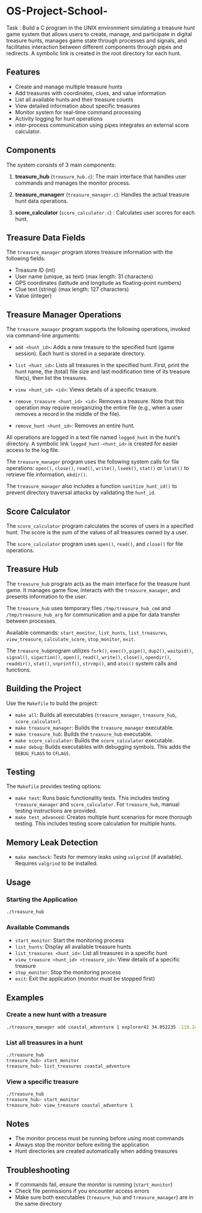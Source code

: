 # OS-Project-School-
Task : Build a C program in the UNIX environment simulating a treasure hunt game system that allows users to create, manage, and participate in digital treasure hunts, manages game state through processes and signals, and facilitates interaction between different components through pipes and redirects.
A symbolic link is created in the root directory for each hunt.



## Features

- Create and manage multiple treasure hunts
- Add treasures with coordinates, clues, and value information
- List all available hunts and their treasure counts
- View detailed information about specific treasures
- Monitor system for real-time command processing
- Activity logging for hunt operations
- inter-process communication using pipes integrates an external score calculator.

## Components

The system consists of 3 main components:

1. **treasure_hub** (`treasure_hub.c`): The main interface that handles user commands and manages the monitor process.
2. **treasure_managerr** (`treasure_manager.c`): Handles the actual treasure hunt data operations.

3. **score_calculator** (`score_calculator.c`) : Calculates user scores for each hunt.


## Treasure Data Fields

The `treasure_manager` program stores treasure information with the following fields:

* Treasure ID (int)
* User name (unique, as text) (max length: 31 characters)
* GPS coordinates (latitude and longitude as floating-point numbers)
* Clue text (string) (max length: 127 characters)
* Value (integer)


## Treasure Manager Operations

The `treasure_manager` program supports the following operations, invoked via command-line arguments:

* `add <hunt_id>`: Adds a new treasure to the specified hunt (game session). Each hunt is stored in a separate directory.

* `list <hunt_id>`: Lists all treasures in the specified hunt. First, print the hunt name, the (total) file size and last modification time of its treasure file(s), then list the treasures. 

* `view <hunt_id> <id>`: Views details of a specific treasure.

* `remove_treasure <hunt_id> <id>`: Removes a treasure. Note that this operation may require reorganizing the entire file (e.g., when a user removes a record in the middle of the file).

* `remove_hunt <hunt_id>`: Removes an entire hunt.

All operations are logged in a text file named `logged_hunt` in the hunt's directory. A symbolic link `logged_hunt-<hunt_id>` is created for easier access to the log file.

The `treasure_manager` program uses the following system calls for file operations: `open()`, `close()`, `read()`, `write()`, `lseek()`, `stat()` or `lstat()` to retrieve file information, `mkdir()`. 

The `treasure_manager` also includes a function `sanitize_hunt_id()` to prevent directory traversal attacks by validating the `hunt_id`.


## Score Calculator

The `score_calculator` program calculates the scores of users in a specified hunt.  The score is the sum of the values of all treasures owned by a user.

The `score_calculator` program uses `open()`, `read()`, and `close()` for file operations.


## Treasure Hub

The `treasure_hub` program acts as the main interface for the treasure hunt game. It manages game flow, interacts with the `treasure_manager`, and presents information to the user. 

The `treasure_hub` uses temporary files `/tmp/treasure_hub_cmd` and `/tmp/treasure_hub_arg` for communication and a pipe for data transfer between processes.

Available commands: `start_monitor`, `list_hunts`, `list_treasures`, `view_treasure`, `calculate_score`, `stop_monitor`, `exit`.

The `treasure_hub`program utilizes `fork()`, `exec()`, `pipe()`, `dup2()`, `waitpid()`, `signal()`, `sigaction()`, `open()`, `read()`, `write()`, `close()`, `opendir()`, `readdir()`, `stat()`, `snprintf()`, `strcmp()`, and `atoi()` system calls and functions.


## Building the Project

Use the `Makefile` to build the project:
* `make all`: Builds all executables (`treasure_manager`, `treasure_hub`, `score_calculator`).
* `make treasure_manager`: Builds the `treasure_manager` executable.
* `make treasure_hub`: Builds the `treasure_hub` executable.
* `make score_calculator`: Builds the `score_calculator` executable.
* `make debug`: Builds executables with debugging symbols. This adds the `DEBUG_FLAGS` to `CFLAGS`. 

## Testing

The `Makefile` provides testing options:

* `make test`: Runs basic functionality tests.  This includes testing `treasure_manager` and `score_calculator`. For `treasure_hub`, manual testing instructions are provided.
* `make test_advanced`: Creates multiple hunt scenarios for more thorough testing. This includes testing score calculation for multiple hunts. 
## Memory Leak Detection

* `make memcheck`: Tests for memory leaks using `valgrind` (if available). Requires `valgrind` to be installed.

## Usage

### Starting the Application

```bash
./treasure_hub
```

### Available Commands

- `start_monitor`: Start the monitoring process
- `list_hunts`: Display all available treasure hunts
- `list_treasures <hunt_id>`: List all treasures in a specific hunt
- `view_treasure <hunt_id> <treasure_id>`: View details of a specific treasure
- `stop_monitor`: Stop the monitoring process
- `exit`: Exit the application (monitor must be stopped first)

## Examples

### Create a new hunt with a treasure

```bash
./treasure_manager add coastal_adventure 1 explorer42 34.052235 -118.243683 "Look under the large palm tree near the rocky outcrop" 50
```

### List all treasures in a hunt

```bash
./treasure_hub
treasure_hub> start_monitor
treasure_hub> list_treasures coastal_adventure
```

### View a specific treasure

```bash
./treasure_hub
treasure_hub> start_monitor
treasure_hub> view_treasure coastal_adventure 1
```

## Notes

- The monitor process must be running before using most commands
- Always stop the monitor before exiting the application
- Hunt directories are created automatically when adding treasures

## Troubleshooting

- If commands fail, ensure the monitor is running (`start_monitor`)
- Check file permissions if you encounter access errors
- Make sure both executables (`treasure_hub` and `treasure_manager`) are in the same directory